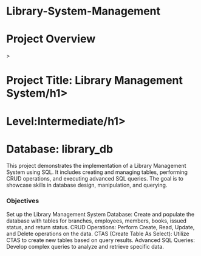 # Library-System-Management
<h1>Project Overview</h1>>
<h1>Project Title: Library Management System/h1>
<h1>Level:Intermediate/h1>
<h1>Database: library_db</h1>

This project demonstrates the implementation of a Library Management System using SQL. It includes creating and managing tables, performing CRUD operations, and executing advanced SQL queries. The goal is to showcase skills in database design, manipulation, and querying.
<h3>Objectives</h3>
Set up the Library Management System Database: Create and populate the database with tables for branches, employees, members, books, issued status, and return status.
CRUD Operations: Perform Create, Read, Update, and Delete operations on the data.
CTAS (Create Table As Select): Utilize CTAS to create new tables based on query results.
Advanced SQL Queries: Develop complex queries to analyze and retrieve specific data.
